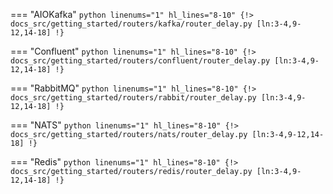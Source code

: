 === "AIOKafka"
    ```python linenums="1" hl_lines="8-10"
    {!> docs_src/getting_started/routers/kafka/router_delay.py [ln:3-4,9-12,14-18] !}
    ```

=== "Confluent"
    ```python linenums="1" hl_lines="8-10"
    {!> docs_src/getting_started/routers/confluent/router_delay.py [ln:3-4,9-12,14-18] !}
    ```

=== "RabbitMQ"
    ```python linenums="1" hl_lines="8-10"
    {!> docs_src/getting_started/routers/rabbit/router_delay.py [ln:3-4,9-12,14-18] !}
    ```

=== "NATS"
    ```python linenums="1" hl_lines="8-10"
    {!> docs_src/getting_started/routers/nats/router_delay.py [ln:3-4,9-12,14-18] !}
    ```

=== "Redis"
    ```python linenums="1" hl_lines="8-10"
    {!> docs_src/getting_started/routers/redis/router_delay.py [ln:3-4,9-12,14-18] !}
    ```
